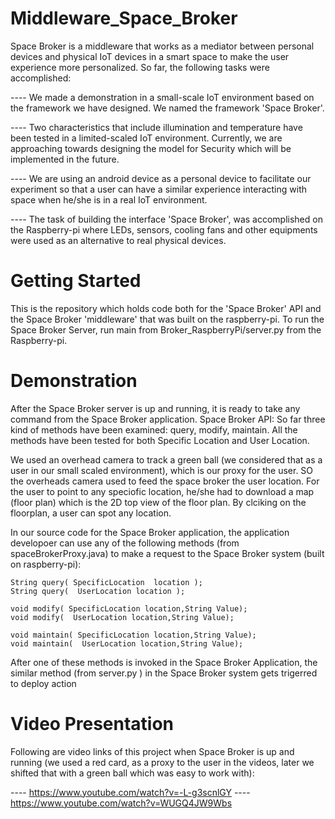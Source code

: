 # Middleware_Space_Broker

Space Broker is a middleware that  works as a mediator between personal devices and physical IoT devices in a smart space to make the user experience more personalized. So far, the following tasks were accomplished:

---- We made a demonstration in a small-scale IoT environment based on the framework we have designed. We named the framework 'Space Broker'.

---- Two characteristics that include illumination and temperature have been tested in a limited-scaled IoT environment. 
Currently, we are approaching towards designing the model for Security which will be implemented in the future.

---- We are using an android device as a personal device to facilitate our experiment so that a user can have a similar experience interacting with space when he/she is in a real IoT environment. 

---- The task of building the interface 'Space Broker', was accomplished on the Raspberry-pi where LEDs, sensors, cooling fans and other equipments were used as an alternative to 
real physical devices.

# Getting Started

This is the repository which holds code both for the 'Space Broker' API and the Space Broker 'middleware' that was built on the raspberry-pi. 
To run the Space Broker Server, run main from Broker_RaspberryPi/server.py from the Raspberry-pi.

# Demonstration

After the Space Broker server is up and running, it is ready to take any command from the Space Broker application.
Space Broker API:
So far three kind of methods have been examined: query, modify, maintain. All the methods have been tested for both Specific Location and User Location. 

We used an overhead camera to track a green ball (we considered that as a user in our small scaled environment), which is our proxy for the user. SO the overheads camera used to feed the space broker the user location. For the user to point to any speciofic location, he/she had to download a map (floor plan) which is the 2D top view of the floor plan. By clciking on the floorplan, a user can spot any location.

In our source code for the Space Broker application, the application developoer can use any of the following methods (from spaceBrokerProxy.java) to make a request to the Space Broker system (built on raspberry-pi):


    String query( SpecificLocation  location );
    String query(  UserLocation location );

    void modify( SpecificLocation location,String Value);
    void modify(  UserLocation location,String Value);

    void maintain( SpecificLocation location,String Value);
    void maintain(  UserLocation location,String Value);

After one of these methods is invoked in the Space Broker Application, the similar method (from server.py ) in the Space Broker system gets trigerred to deploy action   



# Video Presentation

Following are video links of this project when Space Broker is up and running (we used a red card, as a proxy to the user in the videos, later we shifted that with a green ball which was easy to work with):

---- https://www.youtube.com/watch?v=-L-g3scnlGY
---- https://www.youtube.com/watch?v=WUGQ4JW9Wbs


